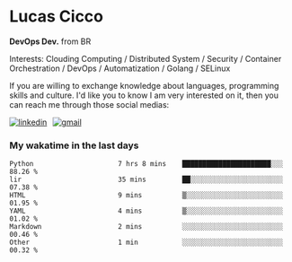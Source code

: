 # Lucas Cicco

**DevOps Dev.** from BR

Interests: Clouding Computing / Distributed System / Security / Container Orchestration / DevOps / Automatization / Golang / SELinux

If you are willing to exchange knowledge about languages, programming skills and culture. I'd like you to know I am very interested on it, then you can reach me through those social medias:

<div style="display: flex; align-items: center; gap: 10px;">
  <a href="https://www.linkedin.com/in/lucas-vitor-de-cicco" target="_blank">
    <img
      src="https://img.shields.io/badge/-LinkedIn-%230077B5?style=for-the-badge&logo=linkedin&logoColor=white"
      alt="linkedin"
      target="_blank" 
    />
  </a>
  <a href="mailto:lucasvitorx1@gmail.com">
      <img
        src="https://img.shields.io/badge/-Gmail-%23333?style=for-the-badge&logo=gmail&logoColor=white"
        alt="gmail"
        target="_blank"
      />
  </a>
</div>

### My wakatime in the last days

<!--START_SECTION:waka-->

```text
Python                     7 hrs 8 mins    ██████████████████████░░░   88.26 %
lir                        35 mins         ██░░░░░░░░░░░░░░░░░░░░░░░   07.38 %
HTML                       9 mins          ▒░░░░░░░░░░░░░░░░░░░░░░░░   01.95 %
YAML                       4 mins          ▒░░░░░░░░░░░░░░░░░░░░░░░░   01.02 %
Markdown                   2 mins          ░░░░░░░░░░░░░░░░░░░░░░░░░   00.46 %
Other                      1 min           ░░░░░░░░░░░░░░░░░░░░░░░░░   00.32 %
```

<!--END_SECTION:waka-->
